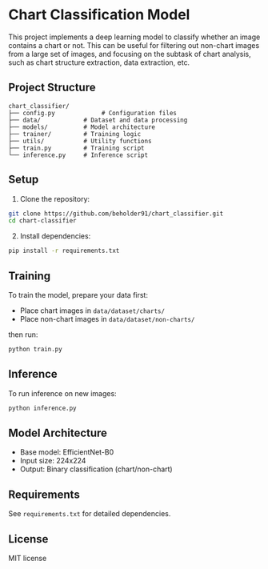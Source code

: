 # Chart Classification Model

This project implements a deep learning model to classify whether an image contains a chart or not. This can be useful for filtering out non-chart images from a large set of images, and focusing on the subtask of chart analysis, such as chart structure extraction, data extraction, etc.

## Project Structure

```
chart_classifier/
├── config.py             # Configuration files
├── data/            # Dataset and data processing
├── models/          # Model architecture
├── trainer/         # Training logic
├── utils/           # Utility functions
├── train.py         # Training script
└── inference.py     # Inference script
```

## Setup

1. Clone the repository:
```bash
git clone https://github.com/beholder91/chart_classifier.git
cd chart-classifier
```

2. Install dependencies:
```bash
pip install -r requirements.txt
```


## Training

To train the model, prepare your data first:
- Place chart images in `data/dataset/charts/`
- Place non-chart images in `data/dataset/non-charts/`

then run:
```bash
python train.py
```

## Inference

To run inference on new images:
```bash
python inference.py
```

## Model Architecture

- Base model: EfficientNet-B0
- Input size: 224x224
- Output: Binary classification (chart/non-chart)

## Requirements

See `requirements.txt` for detailed dependencies.

## License

MIT license